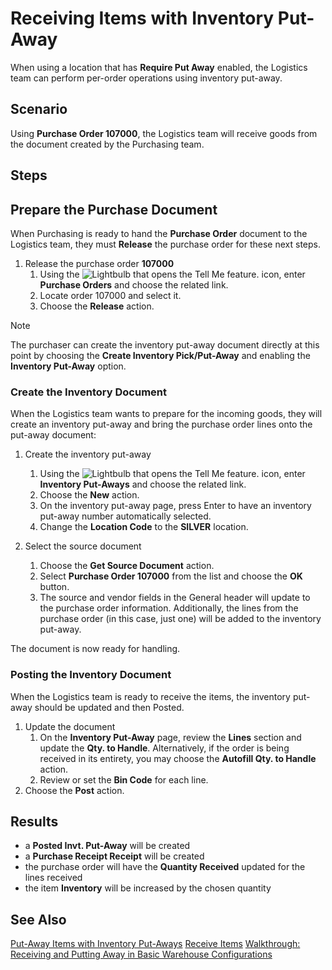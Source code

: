 # Receiving Items with Inventory Put-Away
When using a location that has **Require Put Away** enabled, the Logistics team can perform per-order operations using inventory put-away.

## Scenario
Using **Purchase Order 107000**, the Logistics team will receive goods from the document created by the Purchasing team.

## Steps

## Prepare the Purchase Document
When Purchasing is ready to hand the **Purchase Order** document to the Logistics team, they must **Release** the purchase order for these next steps.
1. Release the purchase order **107000**
    1. Using the ![Lightbulb that opens the Tell Me feature.](../../../media/ui-search/search_small.png "Tell me what you want to do") icon, enter **Purchase Orders** and choose the related link.
    2. Locate order 107000 and select it.
    3. Choose the **Release** action.

> [!NOTE]
> The purchaser can create the inventory put-away document directly at this point by choosing the **Create Inventory Pick/Put-Away** and enabling the **Inventory Put-Away** option.

### Create the Inventory Document
When the Logistics team wants to prepare for the incoming goods, they will create an inventory put-away and bring the purchase order lines onto the put-away document:

1. Create the inventory put-away
    1. Using the ![Lightbulb that opens the Tell Me feature.](../../../media/ui-search/search_small.png "Tell me what you want to do") icon, enter **Inventory Put-Aways** and choose the related link.
    2. Choose the **New** action.
    3. On the inventory put-away page, press Enter to have an inventory put-away number automatically selected.
    4. Change the **Location Code** to the **SILVER** location.
			
 2. Select the source document
    1. Choose the **Get Source Document** action.
    2. Select **Purchase Order 107000** from the list and choose the **OK** button.
    3. The source and vendor fields in the General header will update to the purchase order information.  Additionally, the lines from the purchase order (in this case, just one) will be added to the inventory put-away.

The document is now ready for handling.

### Posting the Inventory Document
When the Logistics team is ready to receive the items, the inventory put-away should be updated and then Posted.

1. Update the document
    1. On the **Inventory Put-Away** page, review the **Lines** section and update the **Qty. to Handle**.  Alternatively, if the order is being received in its entirety, you may choose the **Autofill Qty. to Handle** action.
	2. Review or set the **Bin Code** for each line.	
2. Choose the **Post** action.

## Results 
 - a **Posted Invt. Put-Away** will be created
 - a **Purchase Receipt Receipt** will be created
 - the purchase order will have the **Quantity Received** updated for the lines received
 - the item **Inventory** will be increased by the chosen quantity

## See Also
[Put-Away Items with Inventory Put-Aways](../../../warehouse-how-to-put-items-away-with-inventory-put-aways.md)
[Receive Items](../../../warehouse-how-receive-items.md)
[Walkthrough: Receiving and Putting Away in Basic Warehouse Configurations](../../../walkthrough-receiving-and-putting-away-in-basic-warehousing.md)